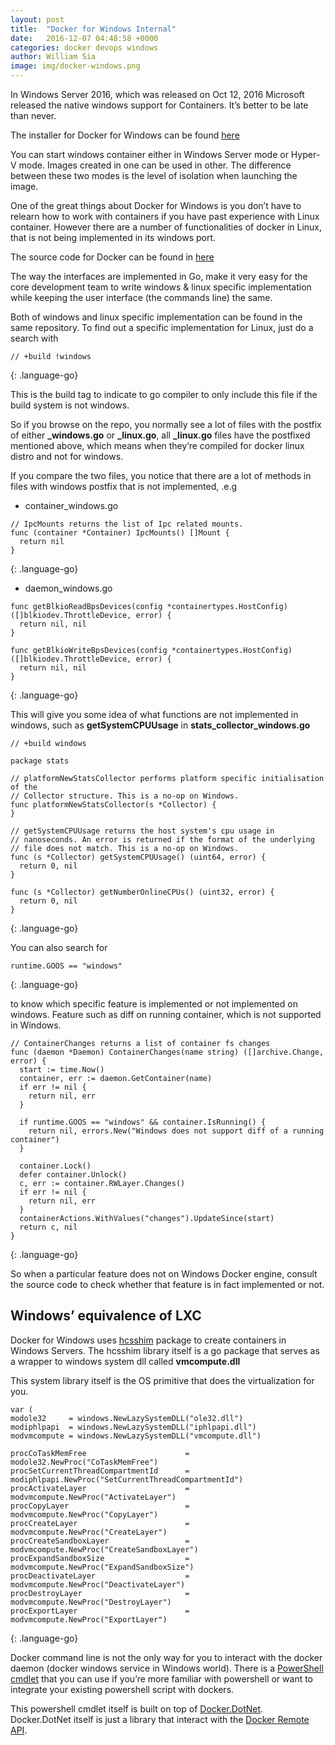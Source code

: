 ```yaml
---
layout: post
title:  "Docker for Windows Internal"
date:   2016-12-07 04:48:58 +0000
categories: docker devops windows
author: William Sia
image: img/docker-windows.png
---
```


In Windows Server 2016, which was released on Oct 12, 2016 Microsoft released the native windows support for Containers. It’s better to be late than never.

The installer for Docker for Windows can be found [here](https://download.docker.com/win/stable/InstallDocker.msi)

You can start windows container either in Windows Server mode or Hyper-V mode. Images created in one can be used in other. The difference between these two modes is the level of isolation when launching the image.

One of the great things about Docker for Windows is you don’t have to relearn how to work with containers if you have past experience with Linux container. However there are a number of functionalities of docker in Linux, that is not being implemented in its windows port.

The source code for Docker can be found in [here](https://github.com/docker/docker)

The way the interfaces are implemented in Go, make it very easy for the core development team to write windows & linux specific implementation while keeping the user interface (the commands line) the same.

Both of windows and linux specific implementation can be found in the same repository. To find out a specific implementation for Linux, just do a search with 
~~~
// +build !windows
~~~
{: .language-go}

This is the build tag to indicate to go compiler to only include this file if the build system is not windows.

So if you browse on the repo, you normally see a lot of files with the postfix of either **_windows.go** or **_linux.go**, all **_linux.go** files have the postfixed mentioned above, which means when they’re compiled for docker linux distro and not for windows.

If you compare the two files, you notice that there are a lot of methods in files with windows postfix that is not implemented, .e.g

+ container_windows.go

~~~
// IpcMounts returns the list of Ipc related mounts.
func (container *Container) IpcMounts() []Mount {
  return nil
}
~~~
{: .language-go}

+ daemon_windows.go

~~~
func getBlkioReadBpsDevices(config *containertypes.HostConfig) ([]blkiodev.ThrottleDevice, error) {
  return nil, nil
}

func getBlkioWriteBpsDevices(config *containertypes.HostConfig) ([]blkiodev.ThrottleDevice, error) {
  return nil, nil
}
~~~
{: .language-go}

 

This will give you some idea of what functions are not implemented in windows, such as **getSystemCPUUsage** in **stats_collector_windows.go**
~~~
// +build windows

package stats

// platformNewStatsCollector performs platform specific initialisation of the
// Collector structure. This is a no-op on Windows.
func platformNewStatsCollector(s *Collector) {
}

// getSystemCPUUsage returns the host system's cpu usage in
// nanoseconds. An error is returned if the format of the underlying
// file does not match. This is a no-op on Windows.
func (s *Collector) getSystemCPUUsage() (uint64, error) {
  return 0, nil
}

func (s *Collector) getNumberOnlineCPUs() (uint32, error) {
  return 0, nil
}
~~~
{: .language-go}

You can also search for 
~~~
runtime.GOOS == "windows"
~~~
{: .language-go}

to know which specific feature is implemented or not implemented on windows. Feature such as diff on running container, which is not supported in Windows.

~~~
// ContainerChanges returns a list of container fs changes
func (daemon *Daemon) ContainerChanges(name string) ([]archive.Change, error) {
  start := time.Now()
  container, err := daemon.GetContainer(name)
  if err != nil {
    return nil, err
  }

  if runtime.GOOS == "windows" && container.IsRunning() {
    return nil, errors.New("Windows does not support diff of a running container")
  }

  container.Lock()
  defer container.Unlock()
  c, err := container.RWLayer.Changes()
  if err != nil {
    return nil, err
  }
  containerActions.WithValues("changes").UpdateSince(start)
  return c, nil
}

~~~
{: .language-go}

So when a particular feature does not on Windows Docker engine, consult the source code to check whether that feature is in fact implemented or not.

Windows’ equivalence of LXC
------

Docker for Windows uses [hcsshim](https://github.com/Microsoft/hcsshim) package to create containers in Windows Servers. The hcsshim library itself is a go package that serves as a wrapper to windows system dll called **vmcompute.dll**

This system library itself is the OS primitive that does the virtualization for you.
~~~
var (
modole32     = windows.NewLazySystemDLL("ole32.dll")
modiphlpapi  = windows.NewLazySystemDLL("iphlpapi.dll")
modvmcompute = windows.NewLazySystemDLL("vmcompute.dll")

procCoTaskMemFree                      = modole32.NewProc("CoTaskMemFree")
procSetCurrentThreadCompartmentId      = modiphlpapi.NewProc("SetCurrentThreadCompartmentId")
procActivateLayer                      = modvmcompute.NewProc("ActivateLayer")
procCopyLayer                          = modvmcompute.NewProc("CopyLayer")
procCreateLayer                        = modvmcompute.NewProc("CreateLayer")
procCreateSandboxLayer                 = modvmcompute.NewProc("CreateSandboxLayer")
procExpandSandboxSize                  = modvmcompute.NewProc("ExpandSandboxSize")
procDeactivateLayer                    = modvmcompute.NewProc("DeactivateLayer")
procDestroyLayer                       = modvmcompute.NewProc("DestroyLayer")
procExportLayer                        = modvmcompute.NewProc("ExportLayer")
~~~
{: .language-go}

Docker command line is not the only way for you to interact with the docker daemon (docker windows service in Windows world). There is a [PowerShell cmdlet](https://github.com/Microsoft/Docker-PowerShell) that you can use if you’re more familiar with powershell or want to integrate your existing powershell script with dockers.

This powershell cmdlet itself is built on top of [Docker.DotNet](https://github.com/Microsoft/Docker.DotNet). Docker.DotNet itself is just a library that interact with the [Docker Remote API](https://docs.docker.com/engine/reference/api/docker_remote_api/).


